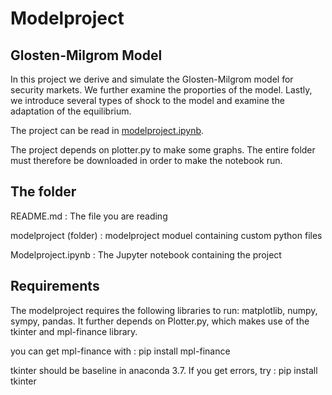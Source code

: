 # Modelproject

## Glosten-Milgrom Model
In this project we derive and simulate the Glosten-Milgrom model for security markets. We further examine the proporties of the model. 
Lastly, we introduce several types of shock to the model and examine the adaptation of the equilibrium. 

The project can be read in [modelproject.ipynb](modelproject.ipynb). 

The project depends on plotter.py to make some graphs. The entire folder must therefore be downloaded in order to make the notebook run.


## The folder

README.md	           : The file you are reading

modelproject (folder)	   : modelproject moduel containing custom python files 

Modelproject.ipynb	   : The Jupyter notebook containing the project


## Requirements
The modelproject requires the following libraries to run: matplotlib, numpy, sympy, pandas. It further depends on Plotter.py, 
which makes use of the tkinter and mpl-finance library.

you can get mpl-finance with : pip install mpl-finance

tkinter should be baseline in anaconda 3.7. If you get errors, try : pip install tkinter


